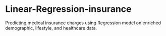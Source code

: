 # Linear-Regression-insurance
Predicting medical insurance charges using Regression model on enriched demographic, lifestyle, and healthcare data.
